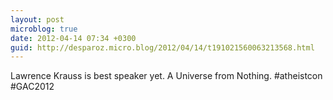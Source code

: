 ```yaml
---
layout: post
microblog: true
date: 2012-04-14 07:34 +0300
guid: http://desparoz.micro.blog/2012/04/14/t191021560063213568.html
---
```

Lawrence Krauss is best speaker yet. A Universe from Nothing. #atheistcon #GAC2012
